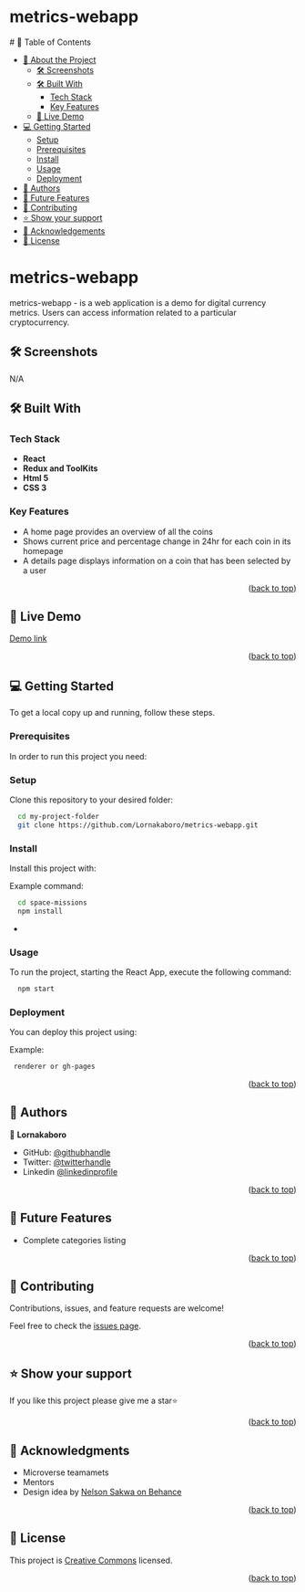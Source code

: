 <!--   <img src="./src/assets/movieverse-logo.png" width="50px" alt="Movieverse logo" /> -->
  <h1><b>metrics-webapp</b></h1>

</div>
# 📗 Table of Contents

- [📖 About the Project](#about-project)
  - [🛠 Screenshots](#screenshots)
  - [🛠 Built With](#built-with)
    - [Tech Stack](#tech-stack)
    - [Key Features](#key-features)
  - [🚀 Live Demo](#live-demo)
- [💻 Getting Started](#getting-started)
  - [Setup](#setup)
  - [Prerequisites](#prerequisites)
  - [Install](#install)
  - [Usage](#usage)
  - [Deployment](#deployment)
- [👥 Authors](#authors)
- [🔭 Future Features](#future-features)
- [🤝 Contributing](#contributing)
- [⭐️ Show your support](#support)
- [🙏 Acknowledgements](#acknowledgements)
- [📝 License](#license)

# metrics-webapp<a name="about-project"></a>

metrics-webapp - is a web application is a demo for digital currency metrics. Users can access information related to a particular cryptocurrency.
## 🛠 Screenshots <a name="screenshots"></a>

N/A

<!-- <img src="./src/img/screenshot_desktop.JPG" width="70%" alt="desktop screen" /> -->

## 🛠 Built With <a name="built-with"></a>

### Tech Stack <a name="tech-stack"></a>

- **React**
- **Redux and ToolKits**
- **Html 5**
- **CSS 3**

### Key Features <a name="key-features"></a>

- A home page provides an overview of all the coins
- Shows current price and percentage change in 24hr for each coin in its homepage
-  A  details page displays information on a coin that has been selected by a user

<p align="right">(<a href="#readme-top">back to top</a>)</p>

## 🚀 Live Demo <a name="live-demo"></a>

[Demo link](https://travellers-hub.onrender.com)

<p align="right">(<a href="#readme-top">back to top</a>)</p>

## 💻 Getting Started <a name="getting-started"></a>

To get a local copy up and running, follow these steps.

### Prerequisites <a name="prerequisites">

In order to run this project you need:

### Setup <a name="setup">

Clone this repository to your desired folder:

```sh
  cd my-project-folder
  git clone https://github.com/Lornakaboro/metrics-webapp.git
```

### Install <a name="install">

Install this project with:

Example command:

```sh
  cd space-missions
  npm install
```

-

### Usage <a name="usage">

To run the project, starting the React App, execute the following command:

```sh
  npm start
```

### Deployment <a name="deployment">

You can deploy this project using:

Example:

```sh
 renderer or gh-pages
```

<p align="right">(<a href="#readme-top">back to top</a>)</p>

## 👥 Authors <a name="authors"></a>

👤 **Lornakaboro**

- GitHub: [@githubhandle](https://github.com/Lornakaboro)
- Twitter: [@twitterhandle](https://twitter.com/KaboroLorna)
- Linkedin [@linkedinprofile](https://www.linkedin.com/in/lorna-kaboro-23620b242/)

<p align="right">(<a href="#readme-top">back to top</a>)</p>

## 🔭 Future Features <a name="future-features"></a>

- Complete categories listing

<p align="right">(<a href="#readme-top">back to top</a>)</p>

## 🤝 Contributing <a name="contributing"></a>

Contributions, issues, and feature requests are welcome!

Feel free to check the [issues page](../../issues/).

<p align="right">(<a href="#readme-top">back to top</a>)</p>

## ⭐️ Show your support <a name="support"></a>

If you like this project please give me a star⭐

<p align="right">(<a href="#readme-top">back to top</a>)</p>

## 🙏 Acknowledgments <a name="acknowledgements"></a>

- Microverse teamamets
- Mentors
- Design idea by [Nelson Sakwa on Behance](https://www.behance.net/sakwadesignstudio)

<p align="right">(<a href="#readme-top">back to top</a>)</p>

## 📝 License <a name="license"></a>

This project is [Creative Commons](./LICENSE) licensed.

<p align="right">(<a href="#readme-top">back to top</a>)</p>
